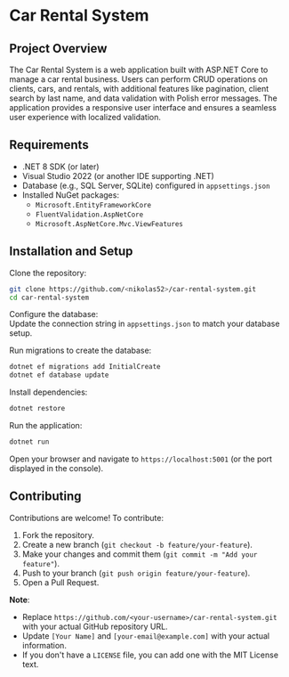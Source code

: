 # Car Rental System

## Project Overview
The Car Rental System is a web application built with ASP.NET Core to manage a car rental business. Users can perform CRUD operations on clients, cars, and rentals, with additional features like pagination, client search by last name, and data validation with Polish error messages. The application provides a responsive user interface and ensures a seamless user experience with localized validation.

## Requirements
- .NET 8 SDK (or later)
- Visual Studio 2022 (or another IDE supporting .NET)
- Database (e.g., SQL Server, SQLite) configured in `appsettings.json`
- Installed NuGet packages:
  - `Microsoft.EntityFrameworkCore`
  - `FluentValidation.AspNetCore`
  - `Microsoft.AspNetCore.Mvc.ViewFeatures`

## Installation and Setup
Clone the repository:
```bash
git clone https://github.com/<nikolas52>/car-rental-system.git
cd car-rental-system
```

Configure the database:  
Update the connection string in `appsettings.json` to match your database setup.

Run migrations to create the database:
```bash
dotnet ef migrations add InitialCreate
dotnet ef database update
```

Install dependencies:
```bash
dotnet restore
```

Run the application:
```bash
dotnet run
```
Open your browser and navigate to `https://localhost:5001` (or the port displayed in the console).

## Contributing
Contributions are welcome! To contribute:
1. Fork the repository.
2. Create a new branch (`git checkout -b feature/your-feature`).
3. Make your changes and commit them (`git commit -m "Add your feature"`).
4. Push to your branch (`git push origin feature/your-feature`).
5. Open a Pull Request.

**Note**:  
- Replace `https://github.com/<your-username>/car-rental-system.git` with your actual GitHub repository URL.  
- Update `[Your Name]` and `[your-email@example.com]` with your actual information.  
- If you don't have a `LICENSE` file, you can add one with the MIT License text.
